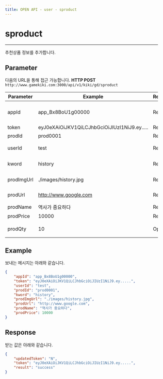 ```yaml
---
title: OPEN API - user - sproduct
---
```


# sproduct
---

추천상품 정보를 추가합니다.

## **Parameter**

다음의 URL을 통해 접근 가능합니다. 
**HTTP POST** `http://www.gamekiki.com:3000/api/v1/kiki/gd/sproduct`

Parameter | Example | Required | Description
---|---|---|---
appId | app_Bx8BoU1g00000 | Required | Application ID (CMS에서 확인 가능)
token | eyJ0eXAiOiJKV1QiLCJhbGciOiJIUzI1NiJ9.ey..... | Required | login token
prodId | prod0001 | Required | 추천상품 ID
userId | test | Required | 로그인 User ID
kword | history | Required | 추천상품 관련 키워드
prodImgUrl | ./images/history.jpg | Required | 상품썸네일 URL
prodUrl | http://www.google.com | Required | 상품상세보기 URL
prodName | 역사가 중요하다 | Required | 상품명
prodPrice | 10000 | Required | 상품가격
prodQty | 10 | Optional | 상품수량(기본값:1)

## **Example**

보내는 메시지는 아래와 같습니다.

```json
{
    "appId": "app_Bx8BoU1g00000",
    "token": "eyJ0eXAiOiJKV1QiLCJhbGciOiJIUzI1NiJ9.ey.....",
    "userId": "test",
    "prodId": "prod0001",
    "kword": "history",
    "prodImgUrl": "./images/history.jpg",
    "prodUrl": "http://www.google.com",
    "prodName": "역사가 중요하다",
    "prodPrice": 10000
}
```

## **Response**

받는 값은 아래와 같습니다.

```json
{
    "updatedToken": "N",
    "token": "eyJ0eXAiOiJKV1QiLCJhbGciOiJIUzI1NiJ9.ey.....",
    "result": "success"
}
```
